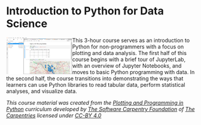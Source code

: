 Introduction to Python for Data Science
=======================

<img align="left" width="35%" height="35%" src="fig/0_jupyterlab_notebook_screenshot.png"> This 3-hour course serves as an introduction to Python for non-programmers with a focus on plotting and data analysis. The first half of this course begins with a brief tour of JupyterLab, with an overview of Jupyter Notebooks, and moves to basic Python programming with data. In the second half, the course transitions into demonstrating the ways that learners can use Python libraries to read tabular data, perform statistical analyses, and visualize data.

*This course material was created from the [Plotting and Programming in Python](http://swcarpentry.github.io/python-novice-gapminder/) curriculum developed by [The Software Carpentry Foundation](https://software-carpentry.org/) of [The Carpentries](https://carpentries.org/) licensed under [CC-BY 4.0](https://creativecommons.org/licenses/by/4.0/)*
